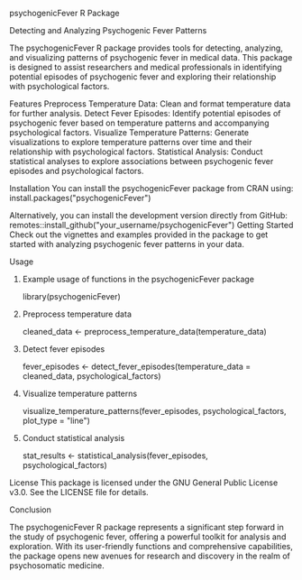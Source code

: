 psychogenicFever R Package

Detecting and Analyzing Psychogenic Fever Patterns

The psychogenicFever R package provides tools for detecting, analyzing, and visualizing patterns of psychogenic fever in medical data. This package is designed to assist researchers and medical professionals in identifying potential episodes of psychogenic fever and exploring their relationship with psychological factors.

Features
Preprocess Temperature Data: Clean and format temperature data for further analysis.
Detect Fever Episodes: Identify potential episodes of psychogenic fever based on temperature patterns and accompanying psychological factors.
Visualize Temperature Patterns: Generate visualizations to explore temperature patterns over time and their relationship with psychological factors.
Statistical Analysis: Conduct statistical analyses to explore associations between psychogenic fever episodes and psychological factors.

Installation
You can install the psychogenicFever package from CRAN using:
install.packages("psychogenicFever") 

Alternatively, you can install the development version directly from GitHub:
remotes::install_github("your_username/psychogenicFever")
Getting Started
Check out the vignettes and examples provided in the package to get started with analyzing psychogenic fever patterns in your data.

Usage

1. Example usage of functions in the psychogenicFever package

   library(psychogenicFever)

2. Preprocess temperature data

   cleaned_data <- preprocess_temperature_data(temperature_data)

3. Detect fever episodes

   fever_episodes <- detect_fever_episodes(temperature_data = cleaned_data, psychological_factors)

4. Visualize temperature patterns

   visualize_temperature_patterns(fever_episodes, psychological_factors, plot_type = "line")

5. Conduct statistical analysis

   stat_results <- statistical_analysis(fever_episodes, psychological_factors)



License
This package is licensed under the GNU General Public License v3.0. See the LICENSE file for details.


Conclusion

The psychogenicFever R package represents a significant step forward in the study of psychogenic fever, offering a powerful toolkit for analysis and exploration. With its user-friendly functions and comprehensive capabilities, the package opens new avenues for research and discovery in the realm of psychosomatic medicine.


